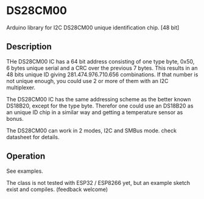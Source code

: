 # DS28CM00
Arduino library for I2C DS28CM00 unique identification chip.  \[48 bit\]

## Description
THe DS28CM00 IC has a 64 bit address consisting of one type byte, 0x50, 6 bytes unique serial and a CRC
over the previous 7 bytes. This results in an 48 bits unique ID giving 281.474.976.710.656 combinations.
If that number is not unique enough, you could use 2 or more of them with an I2C multiplexer.

The DS28CM00 IC has the same addressing scheme as the better known DS18B20, except for the type byte.
Therefor one could use an DS18B20 as an unique ID chip in a similar way and getting a temperature sensor
as bonus. 

The DS28CM00 can work in 2 modes, I2C and SMBus mode. check datasheet for details.

## Operation

See examples.

The class is not tested with ESP32 / ESP8266 yet, but an example sketch exist and compiles.
(feedback welcome)
